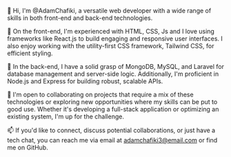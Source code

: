 👋 Hi, I'm @AdamChafiki, a versatile web developer with a wide range of skills in both front-end and back-end technologies.

👀 On the front-end, I'm experienced with HTML, CSS, Js  and I love using frameworks like React.js to build engaging and responsive user interfaces. I also enjoy working with the utility-first CSS framework, Tailwind CSS, for efficient styling.

🌱 In the back-end, I have a solid grasp of MongoDB, MySQL, and Laravel for database management and server-side logic. Additionally, I'm proficient in Node.js and Express for building robust, scalable APIs.

💞️ I'm open to collaborating on projects that require a mix of these technologies or exploring new opportunities where my skills can be put to good use. Whether it's developing a full-stack application or optimizing an existing system, I'm up for the challenge.

📫 If you'd like to connect, discuss potential collaborations, or just have a tech chat, you can reach me via email at adamchafiki3@email.com or find me on GitHub.
